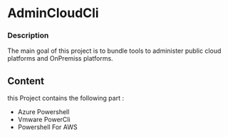 # AdminCloudCli
### Description
The main goal of this project is to bundle tools to administer public cloud platforms and OnPremiss platforms.

## Content 
this Project contains the following part : 
 - Azure Powershell
 - Vmware PowerCli
 - Powershell For AWS